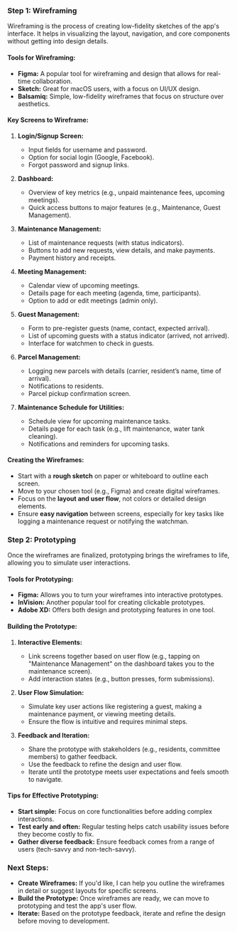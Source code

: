 ### **Step 1: Wireframing**

Wireframing is the process of creating low-fidelity sketches of the app's interface. It helps in visualizing the layout, navigation, and core components without getting into design details.

#### **Tools for Wireframing:**
- **Figma:** A popular tool for wireframing and design that allows for real-time collaboration.
- **Sketch:** Great for macOS users, with a focus on UI/UX design.
- **Balsamiq:** Simple, low-fidelity wireframes that focus on structure over aesthetics.

#### **Key Screens to Wireframe:**
1. **Login/Signup Screen:**
   - Input fields for username and password.
   - Option for social login (Google, Facebook).
   - Forgot password and signup links.

2. **Dashboard:**
   - Overview of key metrics (e.g., unpaid maintenance fees, upcoming meetings).
   - Quick access buttons to major features (e.g., Maintenance, Guest Management).

3. **Maintenance Management:**
   - List of maintenance requests (with status indicators).
   - Buttons to add new requests, view details, and make payments.
   - Payment history and receipts.

4. **Meeting Management:**
   - Calendar view of upcoming meetings.
   - Details page for each meeting (agenda, time, participants).
   - Option to add or edit meetings (admin only).

5. **Guest Management:**
   - Form to pre-register guests (name, contact, expected arrival).
   - List of upcoming guests with a status indicator (arrived, not arrived).
   - Interface for watchmen to check in guests.

6. **Parcel Management:**
   - Logging new parcels with details (carrier, resident’s name, time of arrival).
   - Notifications to residents.
   - Parcel pickup confirmation screen.

7. **Maintenance Schedule for Utilities:**
   - Schedule view for upcoming maintenance tasks.
   - Details page for each task (e.g., lift maintenance, water tank cleaning).
   - Notifications and reminders for upcoming tasks.

#### **Creating the Wireframes:**
- Start with a **rough sketch** on paper or whiteboard to outline each screen.
- Move to your chosen tool (e.g., Figma) and create digital wireframes.
- Focus on the **layout and user flow**, not colors or detailed design elements.
- Ensure **easy navigation** between screens, especially for key tasks like logging a maintenance request or notifying the watchman.

### **Step 2: Prototyping**

Once the wireframes are finalized, prototyping brings the wireframes to life, allowing you to simulate user interactions.

#### **Tools for Prototyping:**
- **Figma:** Allows you to turn your wireframes into interactive prototypes.
- **InVision:** Another popular tool for creating clickable prototypes.
- **Adobe XD:** Offers both design and prototyping features in one tool.

#### **Building the Prototype:**
1. **Interactive Elements:**
   - Link screens together based on user flow (e.g., tapping on "Maintenance Management" on the dashboard takes you to the maintenance screen).
   - Add interaction states (e.g., button presses, form submissions).

2. **User Flow Simulation:**
   - Simulate key user actions like registering a guest, making a maintenance payment, or viewing meeting details.
   - Ensure the flow is intuitive and requires minimal steps.

3. **Feedback and Iteration:**
   - Share the prototype with stakeholders (e.g., residents, committee members) to gather feedback.
   - Use the feedback to refine the design and user flow.
   - Iterate until the prototype meets user expectations and feels smooth to navigate.

#### **Tips for Effective Prototyping:**
- **Start simple:** Focus on core functionalities before adding complex interactions.
- **Test early and often:** Regular testing helps catch usability issues before they become costly to fix.
- **Gather diverse feedback:** Ensure feedback comes from a range of users (tech-savvy and non-tech-savvy).

### **Next Steps:**
- **Create Wireframes:** If you'd like, I can help you outline the wireframes in detail or suggest layouts for specific screens.
- **Build the Prototype:** Once wireframes are ready, we can move to prototyping and test the app's user flow.
- **Iterate:** Based on the prototype feedback, iterate and refine the design before moving to development.
